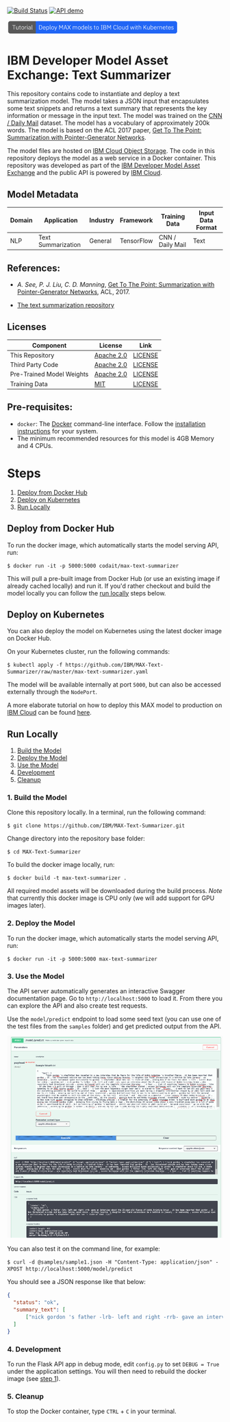 [![Build Status](https://travis-ci.com/IBM/MAX-Text-Summarizer.svg?branch=master)](https://travis-ci.com/IBM/MAX-Text-Summarizer)
[![API demo](https://img.shields.io/website/http/max-text-summarizer.max.us-south.containers.appdomain.cloud/swagger.json.svg?label=API%20demo&down_message=down&up_message=up)](http://max-text-summarizer.max.us-south.containers.appdomain.cloud/)

[<img src="docs/deploy-max-to-ibm-cloud-with-kubernetes-button.png" width="400px">](http://ibm.biz/max-to-ibm-cloud-tutorial)

# IBM Developer Model Asset Exchange: Text Summarizer

This repository contains code to instantiate and deploy a text summarization model. The model takes a JSON input that encapsulates some text snippets and returns a text summary that represents the key information or message in the input text.
The model was trained on the [CNN / Daily Mail](https://github.com/JafferWilson/Process-Data-of-CNN-DailyMail) dataset.
The model has a vocabulary of approximately 200k words. The model is based on the ACL 2017 paper, [Get To The Point: Summarization with Pointer-Generator Networks](https://arxiv.org/abs/1704.04368).

The model files are hosted on [IBM Cloud Object Storage](https://s3.us-south.cloud-object-storage.appdomain.cloud/max-assets-dev/max-text-summarizer/1.0.0/assets.tar.gz). The code in this repository deploys the model as a web service in a Docker container. This repository was developed as part of the [IBM Developer Model Asset Exchange](https://developer.ibm.com/code/exchanges/models/) and the public API is powered by [IBM Cloud](https://ibm.biz/Bdz2XM).

## Model Metadata
| Domain | Application | Industry  | Framework | Training Data | Input Data Format |
| ------------- | --------  | -------- | --------- | --------- | -------------- |
| NLP | Text Summarization | General | TensorFlow | CNN / Daily Mail | Text |


## References:

* _A. See, P. J. Liu, C. D. Manning_, [Get To The Point: Summarization with Pointer-Generator Networks](https://arxiv.org/abs/1704.04368), ACL, 2017.

* [The text summarization repository](https://github.com/becxer/pointer-generator/)

## Licenses

| Component | License | Link  |
| ------------- | --------  | -------- |
| This Repository | [Apache 2.0](https://www.apache.org/licenses/LICENSE-2.0) | [LICENSE](https://github.com/IBM/MAX-Text-Summarizer/blob/master/LICENSE) |
| Third Party Code | [Apache 2.0](https://www.apache.org/licenses/LICENSE-2.0) | [LICENSE](https://github.com/becxer/pointer-generator/blob/master/LICENSE) |
| Pre-Trained Model Weights | [Apache 2.0](https://www.apache.org/licenses/LICENSE-2.0) | [LICENSE](https://github.com/becxer/pointer-generator/) |
| Training Data | [MIT](https://opensource.org/licenses/MIT) | [LICENSE](https://github.com/abisee/cnn-dailymail/blob/master/LICENSE.md) | [CNN / Daily Mail ](https://github.com/abisee/cnn-dailymail) |

## Pre-requisites:

* `docker`: The [Docker](https://www.docker.com/) command-line interface. Follow the [installation instructions](https://docs.docker.com/install/) for your system.
* The minimum recommended resources for this model is 4GB Memory and 4 CPUs.

# Steps

1. [Deploy from Docker Hub](#deploy-from-docker-hub)
2. [Deploy on Kubernetes](#deploy-on-kubernetes)
3. [Run Locally](#run-locally)

## Deploy from Docker Hub

To run the docker image, which automatically starts the model serving API, run:

```
$ docker run -it -p 5000:5000 codait/max-text-summarizer
```

This will pull a pre-built image from Docker Hub (or use an existing image if already cached locally) and run it.
If you'd rather checkout and build the model locally you can follow the [run locally](#run-locally) steps below.

## Deploy on Kubernetes

You can also deploy the model on Kubernetes using the latest docker image on Docker Hub.

On your Kubernetes cluster, run the following commands:

```
$ kubectl apply -f https://github.com/IBM/MAX-Text-Summarizer/raw/master/max-text-summarizer.yaml
```

The model will be available internally at port `5000`, but can also be accessed externally through the `NodePort`.

A more elaborate tutorial on how to deploy this MAX model to production on [IBM Cloud](https://ibm.biz/Bdz2XM) can be found [here](http://ibm.biz/max-to-ibm-cloud-tutorial).

## Run Locally

1. [Build the Model](#1-build-the-model)
2. [Deploy the Model](#2-deploy-the-model)
3. [Use the Model](#3-use-the-model)
4. [Development](#4-development)
5. [Cleanup](#5-cleanup)


### 1. Build the Model

Clone this repository locally. In a terminal, run the following command:

```
$ git clone https://github.com/IBM/MAX-Text-Summarizer.git
```

Change directory into the repository base folder:

```
$ cd MAX-Text-Summarizer
```

To build the docker image locally, run: 

```
$ docker build -t max-text-summarizer .
```

All required model assets will be downloaded during the build process. _Note_ that currently this docker image is CPU only (we will add support for GPU images later).


### 2. Deploy the Model

To run the docker image, which automatically starts the model serving API, run:

```
$ docker run -it -p 5000:5000 max-text-summarizer
```

### 3. Use the Model

The API server automatically generates an interactive Swagger documentation page. Go to `http://localhost:5000` to load it. From there you can explore the API and also create test requests.

Use the `model/predict` endpoint to load some seed text (you can use one of the test files from the `samples` folder) and get predicted output from the API.

![Swagger UI Screenshot](docs/swagger-screenshot.png)

You can also test it on the command line, for example:

```
$ curl -d @samples/sample1.json -H "Content-Type: application/json" -XPOST http://localhost:5000/model/predict
```

You should see a JSON response like that below:

```json
{
  "status": "ok",
  "summary_text": [
      ["nick gordon 's father -lrb- left and right -rrb- gave an interview about the 25-year-old fiance of bobbi kristina brown . it has been reported that gordon , 25 , has threatened suicide and has been taking xanax since . whitney houston 's daughter was found unconscious in a bathtub in january . on wednesday , access hollywood spoke exclusively to gordon 's stepfather about his son 's state of mind . "]
  ]
}
```

### 4. Development

To run the Flask API app in debug mode, edit `config.py` to set `DEBUG = True` under the application settings. You will then need to rebuild the docker image (see [step 1](#1-build-the-model)).

### 5. Cleanup

To stop the Docker container, type `CTRL` + `C` in your terminal.
